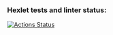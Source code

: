 ### Hexlet tests and linter status:
[![Actions Status](https://github.com/dikky88/frontend-project-46/workflows/hexlet-check/badge.svg)](https://github.com/dikky88/frontend-project-46/actions)